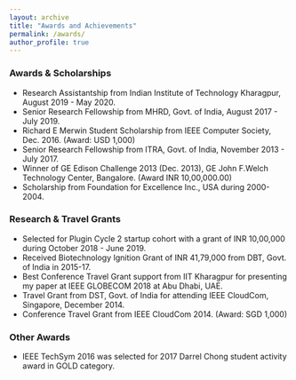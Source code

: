 ```yaml
---
layout: archive
title: "Awards and Achievements"
permalink: /awards/
author_profile: true
---
```


### Awards & Scholarships
  * Research Assistantship from Indian Institute of Technology Kharagpur, August 2019 - May 2020.
  * Senior Research Fellowship from MHRD, Govt. of India, August 2017 - July 2019.
  * Richard E Merwin Student Scholarship from IEEE Computer Society, Dec. 2016. (Award: USD 1,000)
  * Senior Research Fellowship from ITRA, Govt. of India, November 2013 - July 2017.
  * Winner of GE Edison Challenge 2013 (Dec. 2013), GE John F.Welch Technology Center, Bangalore. (Award INR 10,00,000.00)
  * Scholarship from Foundation for Excellence Inc., USA during 2000-2004.


### Research & Travel Grants
  * Selected for Plugin Cycle 2 startup cohort with a grant of INR 10,00,000 during October 2018 - June 2019.
  * Received Biotechnology Ignition Grant of INR 41,79,000 from DBT, Govt. of India in 2015-17.
  * Best Conference Travel Grant support from IIT Kharagpur for presenting my paper at IEEE GLOBECOM 2018 at Abu Dhabi, UAE.
  * Travel Grant from DST, Govt. of India for attending IEEE CloudCom, Singapore, December 2014.
  * Conference Travel Grant from IEEE CloudCom 2014. (Award: SGD 1,000)


### Other Awards
* IEEE TechSym 2016 was selected for 2017 Darrel Chong student activity award in GOLD category.
